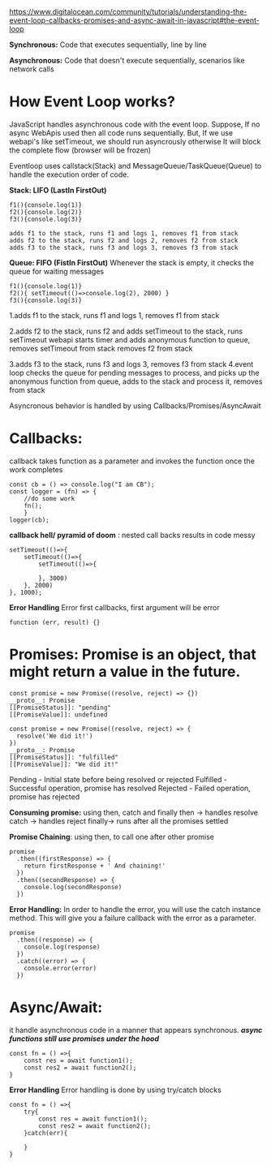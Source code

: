 https://www.digitalocean.com/community/tutorials/understanding-the-event-loop-callbacks-promises-and-async-await-in-javascript#the-event-loop

**Synchronous:** Code that executes sequentially, line by line

**Asynchronous:** Code that doesn't execute sequentially, scenarios like network calls

# How Event Loop works?
JavaScript handles asynchronous code with the event loop.
Suppose, If no async WebApis used then all code runs sequentially.
But, If we use webapi's like setTimeout, we should run asyncrously otherwise It will block the complete flow (browser will be frozen)

Eventloop uses callstack(Stack) and MessageQueue/TaskQueue(Queue) to handle the execution order of code.

**Stack: LIFO (LastIn FirstOut)**
```
f1(){console.log(1)}
f2(){console.log(2)}
f3(){console.log(3)}
```
```
adds f1 to the stack, runs f1 and logs 1, removes f1 from stack
adds f2 to the stack, runs f2 and logs 2, removes f2 from stack
adds f3 to the stack, runs f3 and logs 3, removes f3 from stack 
```

**Queue: FIFO (FistIn FirstOut)**
Whenever the stack is empty, it checks the queue for waiting messages
```
f1(){console.log(1)}
f2(){ setTimeout(()=>console.log(2), 2000) }
f3(){console.log(3)}
```
1.adds f1 to the stack, runs f1 and logs 1, removes f1 from stack

2.adds f2 to the stack, runs f2 and 
    adds setTimeout to the stack, runs setTimeout webapi starts timer and adds anonymous function to queue, removes setTimeout from stack
removes f2 from stack

3.adds f3 to the stack, runs f3 and logs 3, removes f3 from stack 
4.event loop checks the queue for pending messages to process, and picks up the anonymous function from queue, adds to the stack and process it, removes from stack

Asyncronous behavior is handled by using Callbacks/Promises/AsyncAwait

# Callbacks:
callback takes function as a parameter and invokes the function once the work completes
```
const cb = () => console.log("I am CB");
const logger = (fn) => { 
    //do some work
    fn();
    }
logger(cb);
```
**callback hell/ pyramid of doom** : nested call backs results in code messy
```
setTimeout(()=>{
    setTimeout(()=>{
        setTimeout(()=>{

        }, 3000)
    }, 2000)
}, 1000);
```

**Error Handling** Error first callbacks, first argument will be error
```
function (err, result) {}
```


# Promises: Promise is an object, that might return a value in the future.
```
const promise = new Promise((resolve, reject) => {})
__proto__: Promise
[[PromiseStatus]]: "pending"
[[PromiseValue]]: undefined
```
```
const promise = new Promise((resolve, reject) => {
  resolve('We did it!')
})
__proto__: Promise
[[PromiseStatus]]: "fulfilled"
[[PromiseValue]]: "We did it!"
```

Pending - Initial state before being resolved or rejected
Fulfilled - Successful operation, promise has resolved
Rejected - Failed operation, promise has rejected


**Consuming promise:** using then, catch and finally
then -> handles resolve
catch -> handles reject
finally-> runs after all the promises settled


**Promise Chaining**: using then, to call one after other promise
```
promise
  .then((firstResponse) => {
    return firstResponse + ' And chaining!'
  })
  .then((secondResponse) => {
    console.log(secondResponse)
  })
```
**Error Handling:**
In order to handle the error, you will use the catch instance method. This will give you a failure callback with the error as a parameter.
```
promise
  .then((response) => {
    console.log(response)
  })
  .catch((error) => {
    console.error(error)
  })
```


# Async/Await:
it handle asynchronous code in a manner that appears synchronous. ***async functions still use promises under the hood***

```
const fn = () =>{
    const res = await function1();
    const res2 = await function2();
}
```

**Error Handling**
Error handling is done by using try/catch blocks

```
const fn = () =>{
    try{
        const res = await function1();
        const res2 = await function2();
    }catch(err){

    }
}
```